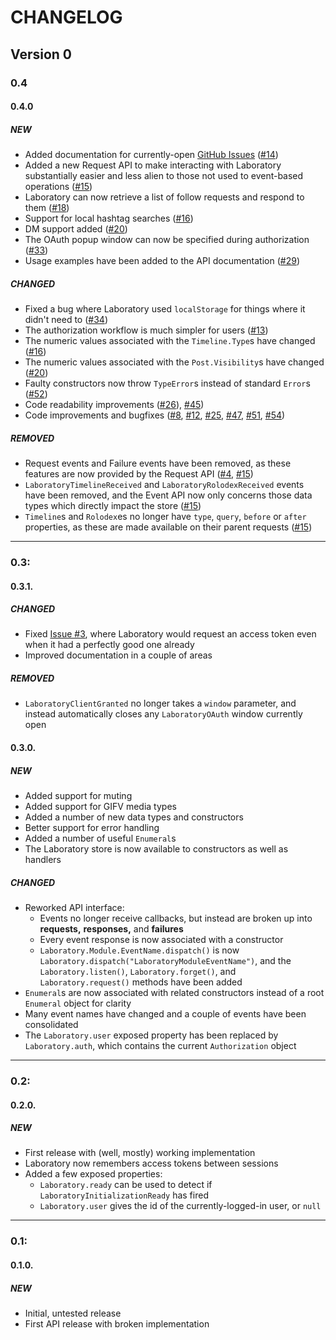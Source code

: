 #  CHANGELOG  #

##  Version 0  ##

###  0.4

####  0.4.0

#####  NEW

+ Added documentation for currently-open [GitHub Issues](https://github.com/marrus-sh/laboratory/issues) ([#14](https://github.com/marrus-sh/laboratory/issues/14))
+ Added a new Request API to make interacting with Laboratory substantially easier and less alien to those not used to event-based operations ([#15](https://github.com/marrus-sh/laboratory/issues/15))
+ Laboratory can now retrieve a list of follow requests and respond to them ([#18](https://github.com/marrus-sh/laboratory/issues/18))
+ Support for local hashtag searches ([#16](https://github.com/marrus-sh/laboratory/issues/16))
+ DM support added ([#20](https://github.com/marrus-sh/laboratory/issues/20))
+ The OAuth popup window can now be specified during authorization ([#33](https://github.com/marrus-sh/laboratory/issues/33))
+ Usage examples have been added to the API documentation ([#29](https://github.com/marrus-sh/laboratory/issues/29))

#####  CHANGED

* Fixed a bug where Laboratory used `localStorage` for things where it didn't need to ([#34](https://github.com/marrus-sh/laboratory/issues/34))
* The authorization workflow is much simpler for users ([#13](https://github.com/marrus-sh/laboratory/issues/13))
* The numeric values associated with the `Timeline.Type`s have changed ([#16](https://github.com/marrus-sh/laboratory/issues/16))
* The numeric values associated with the `Post.Visibility`s have changed ([#20](https://github.com/marrus-sh/laboratory/issues/20))
* Faulty constructors now throw `TypeError`s instead of standard `Error`s ([#52](https://github.com/marrus-sh/laboratory/issues/52))
* Code readability improvements ([#26](https://github.com/marrus-sh/laboratory/issues/26)), [#45](https://github.com/marrus-sh/laboratory/issues/45))
* Code improvements and bugfixes ([#8](https://github.com/marrus-sh/laboratory/issues/8), [#12](https://github.com/marrus-sh/laboratory/issues/12), [#25](https://github.com/marrus-sh/laboratory/issues/25), [#47](https://github.com/marrus-sh/laboratory/issues/47), [#51](https://github.com/marrus-sh/laboratory/issues/51), [#54](https://github.com/marrus-sh/laboratory/issues/54))

#####  REMOVED

- Request events and Failure events have been removed, as these features are now provided by the Request API ([#4](https://github.com/marrus-sh/laboratory/issues/4), [#15](https://github.com/marrus-sh/laboratory/issues/15))
- `LaboratoryTimelineReceived` and `LaboratoryRolodexReceived` events have been removed, and the Event API now only concerns those data types which directly impact the store ([#15](https://github.com/marrus-sh/laboratory/issues/15))
- `Timeline`s and `Rolodex`es no longer have `type`, `query`, `before` or `after` properties, as these are made available on their parent requests ([#15](https://github.com/marrus-sh/laboratory/issues/15))

 - - -

###  0.3:

####  0.3.1.

#####  CHANGED

* Fixed [Issue #3](https://github.com/marrus-sh/laboratory/issues/3), where Laboratory would request an access token even when it had a perfectly good one already
* Improved documentation in a couple of areas

#####  REMOVED

- `LaboratoryClientGranted` no longer takes a `window` parameter, and instead automatically closes any `LaboratoryOAuth` window currently open

####  0.3.0.

#####  NEW

+ Added support for muting
+ Added support for GIFV media types
+ Added a number of new data types and constructors
+ Better support for error handling
+ Added a number of useful `Enumeral`s
+ The Laboratory store is now available to constructors as well as handlers

#####  CHANGED

* Reworked API interface:
    * Events no longer receive callbacks, but instead are broken up into __requests,__ __responses,__ and __failures__
    * Every event response is now associated with a constructor
    * `Laboratory.Module.EventName.dispatch()` is now `Laboratory.dispatch("LaboratoryModuleEventName")`, and the `Laboratory.listen()`, `Laboratory.forget()`, and `Laboratory.request()` methods have been added
* `Enumeral`s are now associated with related constructors instead of a root `Enumeral` object for clarity
* Many event names have changed and a couple of events have been consolidated
* The `Laboratory.user` exposed property has been replaced by `Laboratory.auth`, which contains the current `Authorization` object

 - - -

###  0.2:

####  0.2.0.

#####  NEW

+ First release with (well, mostly) working implementation
+ Laboratory now remembers access tokens between sessions
+ Added a few exposed properties:
    + `Laboratory.ready` can be used to detect if `LaboratoryInitializationReady` has fired
    + `Laboratory.user` gives the id of the currently-logged-in user, or `null`

 - - -

###  0.1:

####  0.1.0.

#####  NEW

+ Initial, untested release
+ First API release with broken implementation
